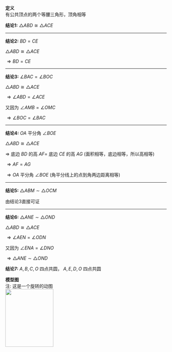 **定义**  
有公共顶点的两个等腰三角形，顶角相等  
  
**结论1:** $\triangle ABD\cong\triangle ACE$  
  
---  
  
**结论2:** $BD=CE$  
  
$\triangle ABD\cong\triangle ACE$  
  
$\Rightarrow BD=CE$  
  
---  
  
**结论3:** $\angle BAC=\angle BOC$  
  
$\triangle ABD\cong\triangle ACE$  
  
$\Rightarrow\angle ABD=\angle ACE$  
  
又因为 $\angle AMB=\angle OMC$  
  
$\Rightarrow\angle BOC=\angle BAC$  
  
---  
  
**结论4:** $OA$ 平分角 $\angle BOE$  
  
$\triangle ABD\cong\triangle ACE$  
  
$\Rightarrow$ 底边 $BD$ 的高 $AF=$ 底边 $CE$ 的高 $AG$ (面积相等，底边相等，所以高相等)  
  
$\Rightarrow AF=AG$  
  
$\Rightarrow OA$ 平分角 $\angle BOE$ (角平分线上的点到角两边距离相等)  
  
---  
  
**结论5:** $\triangle ABM\sim\triangle OCM$  
  
由结论3直接可证  
  
---  
  
**结论6:** $\triangle ANE\sim\triangle OND$  
  
$\triangle ABD\cong\triangle ACE$  
  
$\Rightarrow\angle AEN=\angle ODN$  
  
又因为 $\angle ENA=\angle DNO$  
  
$\Rightarrow\triangle ANE\sim\triangle OND$  
  
**结论7:** $A,B,C,O$ 四点共圆， $A,E,D,O$ 四点共圆  
  
**模型图**  
注: 这是一个旋转的动图  
<img src="E:\Math\work_space\math\098 resources\手拉手全等模型.png" width="150px" height="180px" align="left"/>  
  
